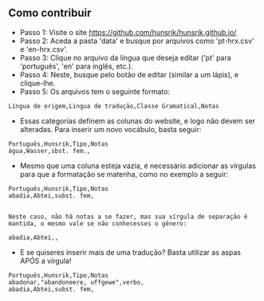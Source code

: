 ## Como contribuir

* Passo 1: Visite o site https://github.com/hunsrik/hunsrik.github.io/
* Passo 2: Aceda a pasta 'data' e busque por arquivos como 'pt-hrx.csv' e 'en-hrx.csv'.
* Passo 3: Clique no arquivo da língua que deseja editar ('pt' para 'português', 'en' para inglês, etc.).
* Passo 4: Neste, busque pelo botão de editar (similar a um lápis), e clique-lhe.
* Passo 5: Os arquivos tem o seguinte formato:
```
Língua de origem,Lingua de tradução,Classe Gramatical,Notas
```
* Essas categorias definem as colunas do website, e logo não devem ser alteradas. Para inserir um novo vocábulo, basta seguir:
```
Português,Hunsrik,Tipo,Notas
água,Wasser,sbst. fem.,
```
* Mesmo que uma coluna esteja vazia, é necessário adicionar as vírgulas para que a formatação se matenha, como no exemplo a seguir:
```
Português,Hunsrik,Tipo,Notas
abadia,Abtei,subst. fem,


Neste caso, não há notas a se fazer, mas sua vírgula de separação é mantida, o mesmo vale se não conhecesses o gênero:

abadia,Abtei,,
```
* E se quiseres inserir mais de uma tradução? Basta utilizar as aspas APÓS a vírgula!
```
Português,Hunsrik,Tipo,Notas
abadonar,"abandoneere, uffgewe",verbo,
abadia,Abtei,subst. fem,
```
